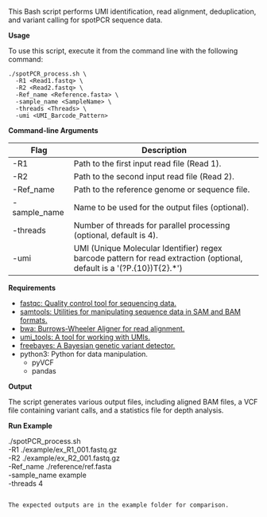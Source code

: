 This Bash script performs UMI identification, read alignment, deduplication, and variant calling for spotPCR sequence data. 

**Usage**

To use this script, execute it from the command line with the following command:

```
./spotPCR_process.sh \
  -R1 <Read1.fastq> \
  -R2 <Read2.fastq> \
  -Ref_name <Reference.fasta> \
  -sample_name <SampleName> \
  -threads <Threads> \
  -umi <UMI_Barcode_Pattern>
```

**Command-line Arguments**

| Flag         | Description                                                                                                            |
|--------------|------------------------------------------------------------------------------------------------------------------------|
| -R1          | Path to the first input read file (Read 1).                                                                            |
| -R2          | Path to the second input read file (Read 2).                                                                           |
| -Ref_name    | Path to the reference genome or sequence file.                                                                         |
| -sample_name | Name to be used for the output files (optional).                                                                       |
| -threads     | Number of threads for parallel processing (optional, default is 4).                                                    |
| -umi         | UMI (Unique Molecular Identifier) regex barcode pattern for read extraction (optional, default is a '(?P.{10})T{2}.*') |


**Requirements**

- [fastqc: Quality control tool for sequencing data.](https://www.bioinformatics.babraham.ac.uk/projects/fastqc/)
- [samtools: Utilities for manipulating sequence data in SAM and BAM formats.](https://www.htslib.org/)
- [bwa: Burrows-Wheeler Aligner for read alignment.](https://bio-bwa.sourceforge.net/)
- [umi_tools: A tool for working with UMIs.](https://umi-tools.readthedocs.io/en/latest/QUICK_START.html)
- [freebayes: A Bayesian genetic variant detector.](https://github.com/freebayes/freebayes)
- python3: Python for data manipulation.
    - pyVCF
    - pandas


**Output**

The script generates various output files, including aligned BAM files, a VCF file containing variant calls, and a statistics file for depth analysis.


**Run Example**

./spotPCR_process.sh \
  -R1 ./example/ex_R1_001.fastq.gz \
  -R2 ./example/ex_R2_001.fastq.gz \
  -Ref_name ./reference/ref.fasta \
  -sample_name example \
  -threads 4
```

The expected outputs are in the example folder for comparison.